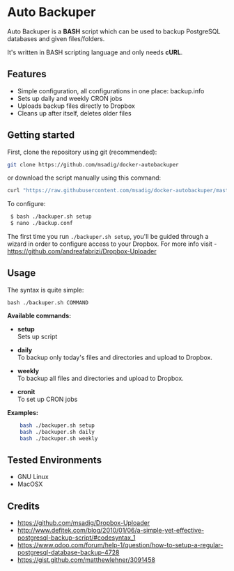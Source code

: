 # Auto Backuper

Auto Backuper is a **BASH** script which can be used to backup PostgreSQL databases and given files/folders.

It's written in BASH scripting language and only needs **cURL**.


## Features

* Simple configuration, all configurations in one place: backup.info
* Sets up daily and weekly CRON jobs
* Uploads backup files directly to Dropbox
* Cleans up after itself, deletes older files


## Getting started

First, clone the repository using git (recommended):

```bash
git clone https://github.com/msadig/docker-autobackuper
```

or download the script manually using this command:

```bash
curl "https://raw.githubusercontent.com/msadig/docker-autobackuper/master/backuper.sh" -o backuper.sh
```

To configure:

```bash
 $ bash ./backuper.sh setup
 $ nano ./backup.conf
```

The first time you run `./backuper.sh setup`, you'll be guided through a wizard in order to configure access to your Dropbox. For more info visit - https://github.com/andreafabrizi/Dropbox-Uploader


## Usage

The syntax is quite simple:

```
bash ./backuper.sh COMMAND
```

**Available commands:**

* **setup**  
Sets up script  


* **daily**  
To backup only today's files and directories and upload to Dropbox.


* **weekly**  
To backup all files and directories and upload to Dropbox.


* **cronit**  
To set up CRON jobs



**Examples:**
```bash
    bash ./backuper.sh setup
    bash ./backuper.sh daily
    bash ./backuper.sh weekly
```


## Tested Environments

* GNU Linux
* MacOSX


## Credits

 * https://github.com/msadig/Dropbox-Uploader
 * http://www.defitek.com/blog/2010/01/06/a-simple-yet-effective-postgresql-backup-script/#codesyntax_1
 * https://www.odoo.com/forum/help-1/question/how-to-setup-a-regular-postgresql-database-backup-4728
 * https://gist.github.com/matthewlehner/3091458
